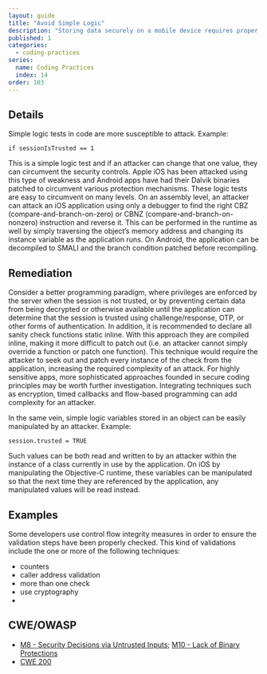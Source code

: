 ```yaml
---
layout: guide
title: "Avoid Simple Logic"
description: "Storing data securely on a mobile device requires proper technique."
published: 1
categories:
  - coding-practices
series:
  name: Coding Practices
  index: 14
order: 103
--- 
```


## Details 

Simple logic tests in code are more susceptible to attack. Example:

```
if sessionIsTrusted == 1
```

This is a simple logic test and if an attacker can change that one value, they can circumvent the security controls. Apple iOS has been attacked using this type of weakness and Android apps have had their Dalvik binaries patched to circumvent various protection mechanisms. These logic tests are easy to circumvent on many levels. On an assembly level, an attacker can attack an iOS application using only a debugger to find the right CBZ (compare-and-branch-on-zero) or CBNZ (compare-and-branch-on-nonzero) instruction and reverse it. This can be performed in the runtime as well by simply traversing the object’s memory address and changing its instance variable as the application runs. On Android, the application can be decompiled to SMALI and the branch condition patched before recompiling.

## Remediation

Consider a better programming paradigm, where privileges are enforced by the server when the session is not trusted, or by preventing certain data from being decrypted or otherwise available until the application can determine that the session is trusted using challenge/response, OTP, or other forms of authentication. In addition, it is recommended to declare all sanity check functions static inline. With this approach they are compiled inline, making it more difficult to patch out (i.e. an attacker cannot simply override a function or patch one function). This technique would require the attacker to seek out and patch every instance of the check from the application, increasing the required complexity of an attack. For highly sensitive apps, more sophisticated approaches founded in secure coding principles may be worth further investigation. Integrating techniques such as encryption, timed callbacks and flow-based programming can add complexity for an attacker.

In the same vein, simple logic variables stored in an object can be easily manipulated by an attacker. Example:

```
session.trusted = TRUE
```

Such values can be both read and written to by an attacker within the instance of a class currently in use by the application. On iOS by manipulating the Objective-C runtime, these variables can be manipulated so that the next time they are referenced by the application, any manipulated values will be read instead. 
## Examples

Some developers use control flow integrity measures in order to ensure the validation steps have been properly checked. This kind of validations include the one or more of the following techniques:

* counters
* caller address validation
* more than one check
* use cryptography
* 

## CWE/OWASP 

 * [M8 - Security Decisions via Untrusted Inputs](https://www.owasp.org/index.php/Mobile_Top_10_2014-M8); [M10 - Lack of Binary Protections](https://www.owasp.org/index.php/Mobile_Top_10_2014-M10)
 * [CWE 200](http://cwe.mitre.org/data/definitions/200.html)
